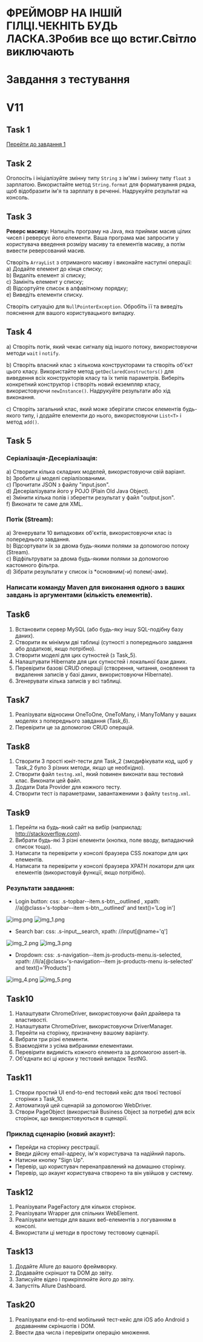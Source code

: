 # ФРЕЙМОВР НА ІНШІЙ ГІЛЦІ.ЧЕКНІТЬ БУДЬ ЛАСКА.ЗРобив все що встиг.Світло виключають

# Завдання з тестування
# V11

## Task 1

[Перейти до завдання 1](https://docs.google.com/spreadsheets/d/1ejKdhOK9z3KQ7oBaWkIMNROGwm4WUnkmxqjykY061Yg/edit?gid=0#gid=0)

## Task 2

Оголосіть і ініціалізуйте змінну типу `String` з ім'ям і змінну типу `float` з зарплатою. Використайте метод
`String.format` для форматування рядка, щоб відобразити ім'я та зарплату в реченні. Надрукуйте результат на консоль.

## Task 3

**Реверс масиву:** Напишіть програму на Java, яка приймає масив цілих чисел і реверсує його елементи. Ваша програма має
запросити у користувача введення розміру масиву та елементів масиву, а потім вивести реверсований масив.

Створіть `ArrayList` з отриманого масиву і виконайте наступні операції:
a) Додайте елемент до кінця списку;  
b) Видаліть елемент зі списку;  
c) Замініть елемент у списку;  
d) Відсортуйте список в алфавітному порядку;  
e) Виведіть елементи списку.

Створіть ситуацію для `NullPointerException`. Обробіть її та виведіть пояснення для вашого користувацького випадку.

## Task 4

a) Створіть потік, який чекає сигналу від іншого потоку, використовуючи методи `wait` і `notify`.

b) Створіть власний клас з кількома конструкторами та створіть об'єкт цього класу. Використайте метод
`getDeclaredConstructors()` для виведення всіх конструкторів класу та їх типів параметрів. Виберіть конкретний
конструктор і створіть новий екземпляр класу, використовуючи `newInstance()`. Надрукуйте результати або хід виконання.

c) Створіть загальний клас, який може зберігати список елементів будь-якого типу, і додайте елементи до нього,
використовуючи `List<T>` і метод `add()`.

## Task 5

### Серіалізація-Десеріалізація:
a) Створити кілька складних моделей, використовуючи свій варіант.  
b) Зробити ці моделі серіалізованими.  
c) Прочитати JSON з файлу "input.json".  
d) Десеріалізувати його у POJO (Plain Old Java Object).  
e) Змінити кілька полів і зберегти результат у файл "output.json".  
f) Виконати те саме для XML.

### Потік (Stream):
a) Згенерувати 10 випадкових об'єктів, використовуючи клас із попереднього завдання.  
b) Відсортувати їх за двома будь-якими полями за допомогою потоку (Stream).  
c) Відфільтрувати за двома будь-якими полями за допомогою кастомного фільтра.  
d) Зібрати результати у список із *основним(-и) полем(-ами).

### Написати команду Maven для виконання одного з ваших завдань із аргументами (кількість елементів).

## Task6

1. Встановити сервер MySQL (або будь-яку іншу SQL-подібну базу даних).
2. Створити як мінімум дві таблиці (сутності з попереднього завдання або додаткові, якщо потрібно).
3. Створити моделі для цих сутностей (з Task_5).
4. Налаштувати Hibernate для цих сутностей і локальної бази даних.
5. Перевірити базові CRUD операції (створення, читання, оновлення та видалення записів у базі даних, використовуючи Hibernate).
6. Згенерувати кілька записів у всі таблиці.

## Task7

1. Реалізувати відносини OneToOne, OneToMany, і ManyToMany у ваших моделях з попереднього завдання (Task_6).
2. Перевірити це за допомогою CRUD операцій.


## Task8

1. Створити 3 прості юніт-тести для Task_2 (змодифікувати код, щоб у Task_2 було 3 різних методи, якщо це необхідно).
2. Створити файл `testng.xml`, який повинен виконати ваш тестовий клас. Виконати цей файл.
3. Додати Data Provider для кожного тесту.
4. Створити тест із параметрами, завантаженими з файлу `testng.xml`.

## Task9

1. Перейти на будь-який сайт на вибір (наприклад: http://stackoverflow.com).
2. Вибрати будь-які 3 різні елементи (кнопка, поле вводу, випадаючий список тощо).
3. Написати та перевірити у консолі браузера CSS локатори для цих елементів.
4. Написати та перевірити у консолі браузера XPATH локатори для цих елементів (використовуй функції, якщо потрібно).

### Результати завдання:
- Login button: css: .s-topbar--item.s-btn__outlined , xpath: //a[@class='s-topbar--item s-btn__outlined' and text()='Log in']

![img.png](src/main/java/task9/img.png) 
![img_1.png](src/main/java/task9/img_1.png)

- Search bar: css: .s-input__search, xpath: //input[@name='q']

![img_2.png](src/main/java/task9/img_2.png) ![img_3.png](src/main/java/task9/img_3.png)

- Dropdown: css: .s-navigation--item.js-products-menu.is-selected,
xpath: //li/a[@class='s-navigation--item js-products-menu is-selected' and text()='Products']


![img_4.png](src/main/java/task9/img_4.png) ![img_5.png](src/main/java/task9/img_5.png)

## Task10

1. Налаштувати ChromeDriver, використовуючи файл драйвера та властивості.
2. Налаштувати ChromeDriver, використовуючи DriverManager.
3. Перейти на сторінку, призначену вашому варіанту.
4. Вибрати три різні елементи.
5. Взаємодіяти з усіма вибраними елементами.
6. Перевірити видимість кожного елемента за допомогою assert-ів.
7. Об'єднати всі ці кроки у тестовий випадок TestNG.

## Task11

1. Створи простий UI end-to-end тестовий кейс для твоєї тестової сторінки з Task_10.
2. Автоматизуй цей сценарій за допомогою WebDriver.
3. Створи PageObject (використай Business Object за потреби) для всіх сторінок, що використовуються в сценарії.

### Приклад сценарію (новий акаунт):

- Перейди на сторінку реєстрації.
- Введи дійсну email-адресу, ім'я користувача та надійний пароль.
- Натисни кнопку "Sign Up".
- Перевір, що користувач перенаправлений на домашню сторінку.
- Перевір, що акаунт користувача створено та він увійшов у систему.

## Task12

1. Реалізувати PageFactory для кількох сторінок.
2. Реалізувати Wrapper для спільних WebElement.
3. Реалізувати методи для ваших веб-елементів з логуванням в консолі. 
4. Використати ці методи в простому тестовому сценарії.

## Task13
1. Додайте Allure до вашого фреймворку.
2. Додавайте скріншот та DOM до звіту.
3. Записуйте відео і прикріплюйте його до звіту.
4. Запустіть Allure Dashboard.

## Task20
1. Реалізувати end-to-end мобільний тест-кейс для iOS або Android з додаванням скріншотів і DOM.
2. Ввести два числа і перевірити операцію множення.